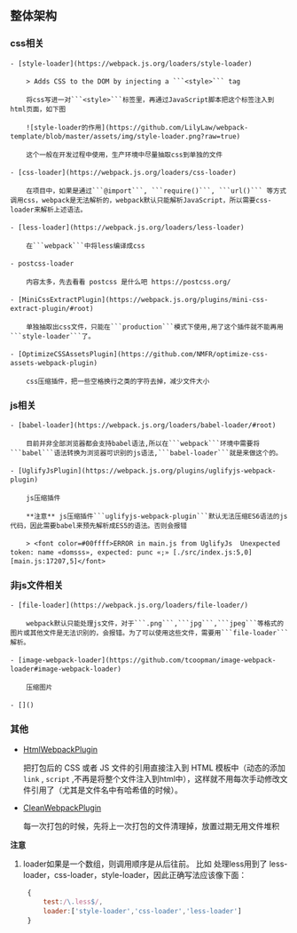 ## 整体架构

### css相关

	- [style-loader](https://webpack.js.org/loaders/style-loader)

		> Adds CSS to the DOM by injecting a ```<style>``` tag

		将css写进一对```<style>```标签里，再通过JavaScript脚本把这个标签注入到html页面，如下图

		![style-loader的作用](https://github.com/LilyLaw/webpack-template/blob/master/assets/img/style-loader.png?raw=true)

		这个一般在开发过程中使用，生产环境中尽量抽取css到单独的文件

	- [css-loader](https://webpack.js.org/loaders/css-loader)

		在项目中，如果是通过```@import```, ```require()```, ```url()``` 等方式调用css，webpack是无法解析的，webpack默认只能解析JavaScript，所以需要css-loader来解析上述语法。

	- [less-loader](https://webpack.js.org/loaders/less-loader)

		在```webpack```中将less编译成css

	- postcss-loader

		内容太多，先去看看 postcss 是什么吧 https://postcss.org/

	- [MiniCssExtractPlugin](https://webpack.js.org/plugins/mini-css-extract-plugin/#root)

		单独抽取出css文件，只能在```production```模式下使用,用了这个插件就不能再用```style-loader```了。

	- [OptimizeCSSAssetsPlugin](https://github.com/NMFR/optimize-css-assets-webpack-plugin)

		css压缩插件，把一些空格换行之类的字符去掉，减少文件大小

### js相关

	- [babel-loader](https://webpack.js.org/loaders/babel-loader/#root)

		目前并非全部浏览器都会支持babel语法,所以在```webpack```环境中需要将```babel```语法转换为浏览器可识别的js语法,```babel-loader```就是来做这个的。

	- [UglifyJsPlugin](https://webpack.js.org/plugins/uglifyjs-webpack-plugin)

		js压缩插件

		**注意** js压缩插件```uglifyjs-webpack-plugin```默认无法压缩ES6语法的js代码，因此需要babel来预先解析成ES5的语法。否则会报错

		> <font color=#00ffff>ERROR in main.js from UglifyJs  Unexpected token: name «domsss», expected: punc «;» [./src/index.js:5,0][main.js:17207,5]</font>

### 非js文件相关

	- [file-loader](https://webpack.js.org/loaders/file-loader/)

		webpack默认只能处理js文件，对于```.png```,```jpg```,```jpeg```等格式的图片或其他文件是无法识别的，会报错。为了可以使用这些文件，需要用```file-loader```解析。

	- [image-webpack-loader](https://github.com/tcoopman/image-webpack-loader#image-webpack-loader)

		压缩图片

	- []()

### 其他

- [HtmlWebpackPlugin](https://webpack.js.org/plugins/html-webpack-plugin/#root)

	把打包后的 CSS 或者 JS 文件的引用直接注入到 HTML 模板中（动态的添加```link``` , ```script``` ,不再是将整个文件注入到html中），这样就不用每次手动修改文件引用了（尤其是文件名中有哈希值的时候）。

- [CleanWebpackPlugin](https://webpack.js.org/guides/output-management/#cleaning-up-the-dist-folder)

	每一次打包的时候，先将上一次打包的文件清理掉，放置过期无用文件堆积













**注意**

1. loader如果是一个数组，则调用顺序是从后往前。 比如 处理less用到了 less-loader，css-loader，style-loader，因此正确写法应该像下面：

   ```javascript
	{
		test:/\.less$/,
		loader:['style-loader','css-loader','less-loader']
	}
   ```